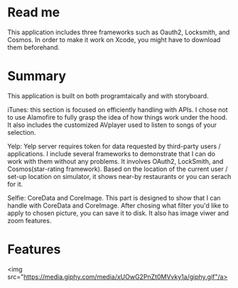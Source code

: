 # Read me

This application includes three frameworks such as Oauth2, Locksmith, and Cosmos. In order to make it work on Xcode, you might have to download them beforehand.


# Summary

This application is built on both programtaically and with storyboard.

iTunes: this section is focused on efficiently handling with APIs. I chose not to use Alamofire to fully grasp the idea of how things work under the hood. It also includes the customized AVplayer used to listen to songs of your selection.

Yelp: Yelp server requires token for data requested by third-party users / applications.
I include several frameworks to demonstrate that I can do work with them without any problems. It involves OAuth2, LockSmith, and Cosmos(star-rating framework).
Based on the location of the current user / set-up location on simulator, it shows near-by restaurants or you can serach for it.

Selfie: CoreData and CoreImage. This part is designed to show that I can handle with CoreData and CoreImage.  After chosing what filter you'd like to apply to chosen picture, you can save it to disk. It also has image viwer and zoom features.


# Features

<img src="https://media.giphy.com/media/xUOwG2PnZt0MVvky1a/giphy.gif"/a>


